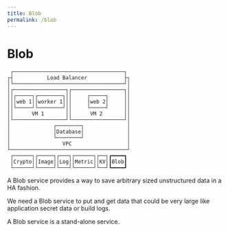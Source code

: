```yaml
---
title: Blob
permalink: /blob
---
```


# Blob

```text
 ┌────────────────────────────────────┐ 
┌┤           Load Balancer            ├┐
│└────────────────────────────────────┘│
│┌─────────────────┐┌─────────────────┐│
││┌─────┐┌────────┐││     ┌─────┐     ││
│││web 1││worker 1│││     │web 2│     ││
││└─────┘└────────┘││     └─────┘     ││
││      VM 1       ││      VM 2       ││
│└─────────────────┘└─────────────────┘│
│              ┌────────┐              │
│              │Database│              │
│              └────────┘              │
│                 VPC                  │
└──────────────────────────────────────┘
 ┌──────┐┌─────┐┌───┐┌──────┐┌──┐┏━━━━┓ 
 │Crypto││Image││Log││Metric││KV│┃Blob┃ 
 └──────┘└─────┘└───┘└──────┘└──┘┗━━━━┛ 
```

A Blob service provides a way to save arbitrary sized unstructured data in a HA fashion.

We need a Blob service to put and get data that could be very large like application secret data or build logs.

A Blob service is a stand-alone service.
